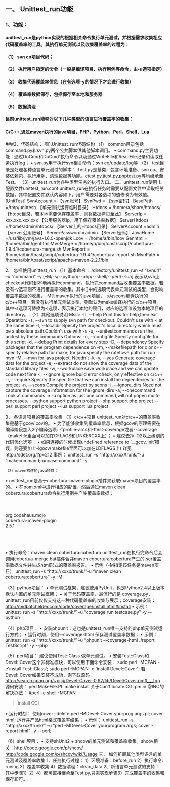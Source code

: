 ## 一、	Unittest_run功能   
### 1、功能：   
#### unittest_run是python实现的根据相关命令执行单元测试，并根据需求收集相应代码覆盖率的工具。其执行单元测试以及收集覆盖率的过程为：   
#### （1）	svn co项目代码；   
#### （2）	执行用户指定的命令（一般是编译项目、执行用例等命令，由-u选项指定）   
#### （3）	收集代码覆盖率信息（在有选项-y的情况下才会进行收集）   
#### （4）	覆盖率数据保存，包括保存至本地和服务器   
#### （5）	数据清理   
#### 目前unittest_run能够对以下几种类型的语言进行覆盖率的收集：  
#### C/C++,通过maven执行的java项目，PHP，Python，Perl，Shell，Lua
###2、代码结构：
图1.Unittest_run代码结构
（1）	common目录包括command.py和svn.py两个公共脚本供其他脚本调用。
•	command.py主要功能：通过DoCmd和DoCmd1执行命令以及通过WriteFile和ReadFile记录和读取任务执行log；
•	svn.py用于执行svn相关命令：svn co/update/log等
（2）	test目录是处理各种语言单元测试的脚本：
Test.py是基类，包含环境准备、svn co、安装依赖包、执行用例、清理数据等功能。ctest.py,jtest.py,phptest.py等均继承至Test。
		（3）unittest_run为各种类型任务的执行入口。
二、unittest_run使用
1、配置文件unittest_run.conf
unittest_run在执行任务时需要从配置文件中读取相关数据，其中配置文件默认内容如下，用户需要对各选项的值修改为有效值。
[UnitTest]
SvnAccount = 【svn账号】
SvnPwd = 【svn密码】
BasePath =/tmp/unittest/ 【单元测试运行临时目录】
Htdocs = /home/a/share/htdocs/ 【htdoc目录，若本地需要保存覆盖率，则将数据拷贝至此】
ServerIp = xxx.xxx.xxx.xxx 【公用服务器ip，用于保存覆盖率数据】
ServerHtdocs =/home/admin/htdocs/ 【Server上的Htdocs目录】
ServerAccount =admin 【server公用账号】
ServerPassword =admin 【Server密码】
JavaHome  =/usr/lib/jvm/java-1.6.0-openjdk
Lcov = /home/a/bin/lcov
Genhtml = /home/a/bin/genhtml
MvnMerge = /home/a/bin/toast/script/cobertura-1.9.4.1/cobertura-merge.sh
MvnReport = /home/a/bin/toast/script/cobertura-1.9.4.1/cobertura-report.sh
MvnPath   = /home/a/bin/toast/script/apache-maven-2.2.1/bin:


2、	怎样使用unittest_run
（1）基本命令：
/directory/unittest_run –s “svnurl” –u “command” –y [–M/-s/--python/--php/--shell/--perl/--lua]
表示从svn上checkout代码到本地再执行command，执行完command后收集覆盖率数据，若没有-y选项则不进行覆盖率的收集。其中[]中的选项代表单元测试的类型，会影响覆盖率数据的收集，-M为maven执行的java项目，-s为scons编译执行的c/c++项目。若没有执行单元测试类型，则默认为make编译执行的c/c++项目。
其中-s选项可替换为-l选项，表示执行本地的项目，对应的选项值设为本地项目的directory。 
（2）其他选项说明
Msic: 
  -h, --help                  Print this for help,then exit
Operation: 
  -s, --svn                   to supply svn path for checkout. Couldn't use with -l at the same time
  -l, --localdir              Specify the project's local directory which must be a absolute path.Couldn't use with -s
  -u, --unitestcommands       run the unitest by these commands
Options: 
  -c, --configfile            Specify configfile for this script
  -d, --debug                 Print details for every step
  -D, --dependency            Specify packages that the program dependence on
  -m, --makefilepath          for c or c++ specify relative path for make; for java specify the ratetivve path for run mvn
  -M, --mvn                   for java project. Needn't -k
  -y, --yes                   Generate coverage data for the project
  -e, --extract               do not show the coverage data of the standard library files
  -w, --workplace             save workplace and we can update code next time
  -i, --ignore                ignore build error check, only effective on c/c++
  -r, --require               Specify the spec file that we can install the dependecies for the project 
  -n, --scons                 Compile the project by scons
  -I, --ignore_dirs           Need not capture the coverage information for the ignore_dirs 
  -a, --onecommand            Look at commands in -u option as just one command,will not popen multi-processes. 
  --python  				  support python project
  --php  				      support php project
  --perl                      support perl project
  --lua                        support lua project






3、	各语言项目的覆盖率收集
（1）c/c++项目
unittest_run对c/c++的覆盖率收集是基于gcov/lcov的。
•	为了能够收集到覆盖率信息，根据gcov的原理需要在编译阶段加入2个编译选项: -fprofile-arcs和-ftest-coverage或者--coverage（makefile里面可以加在CFLAGS和LINKERCXX上）；
•	建议去掉-O2以上级别的代码优化选项；
•	如果连接的时候出现undefined reference to ‘__gcov_init’错误，则还要加上-lgocv(makefile里面可以加在LDFLAGS上)
详见http://sdet.org/?p=212
       事例：
unittest_run –s “http://xxxx/trunk/”-u “makecommand;runcase command” -y 

	（2）maven构建的java项目：
•	unittest_run是基于cobertura-maven-plugin插件来获取maven项目的覆盖率的。
•	在pom.xml中进行相应的配置，然后通过maven clean cobertura:cobertura命令执行用例并产生覆盖率数据：
<project>  
    <reporting>  
        <plugins>  
            <plugin>  
                <groupId>org.codehaus.mojo</groupId>  
                <artifactId>cobertura-maven-plugin</artifactId>  
                <version>2.5.1</version>  
            </plugin>  
        </plugins>  
    </reporting>  
</project>

•	执行命令：maven clean cobertura:cobertura unittest_run在执行完命令后会调用cobertua-merge.bat插件合并maven cobertura:cobertura产生的.ser覆盖率数据文件并生成html形式的覆盖率报告。
•	示例（-M指定该任务是maven项目）
unittest_run -s “http://xxxx/trunk/”-u “maven clean cobertura:cobertura” -y -M

（3）python项目：
•	单元测试框架，建议使用PyUnit，也是Python2.4以上版本默认内置的单元测试框架；
•	关于代码覆盖率，最流行的是 coverage.py，unittest_run目前仅仅支持这一种代码覆盖率的收集与展示；coverage安装： http://nedbatchelder.com/code/coverage/install.html#install
•	示例：
unittest_run -s “http://xxxx/trunk/” -u “coverage run testcase.py” -y --python

（4）php项目：
•	安装phpunit：这也是unittest_run唯一支持的php单元测试运行方式； 
•	运行时刻，使用--coverage-html 保存测试覆盖率数据；
•	示例：
unittest_run -s “http://xxxx/trunk/” -u “phpunit --coverage-html ./report TestScript” -y --php


（5）perl项目：
建议使用Test::Class 做单元测试。
•	安装Test::Class和Devel::Cover这个非标准模块，可以使用下面命令安装：
sudo perl -MCPAN -e'install Test::Class';
sudo  perl -MCPAN -e 'install Devel::Cover';
若Devel::Cover如果安装不成功，则下载源码：
 http://search.cpan.org/~pjcj/Devel-Cover-0.92/lib/Devel/Cover.pm#___top
源码安装：
perl MakeFile.PL
make install
关于Can't locate CGI.pm in @INC的解决办法：
#perl -e shell -MCPAN
>install CGI

•	运行时刻：
使用cover –delete;perl -MDevel::Cover yourprog args.pl; cover html; 运行并产品html格式覆盖率结果；
•	示例：
unittest_run –s “http://xxxx/trunk/” –u “perl -MDevel::Cover yourprogram args; cover -report html” –y ––perl;

（6）shell项目；
•	支持shUnit2 + shcov的单元测试和覆盖率收集。shcov相关：http://code.google.com/p/shcov/
    http://code.google.com/p/shcov/wiki/Usage
三、	如何扩展其他类型语言的单元测试及覆盖率收集
1、任务执行过程：
 1）环境准备：before_run
 2）执行命令: runing
 3）覆盖率收集
 4）数据清理：clean_data
2、新语言单元测试的支持：
其中步骤1）2）4）都可直接继承至Test.py,只需实现步骤3）完成覆盖率的收集和保存即可。
